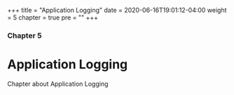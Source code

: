 +++
title = "Application Logging"
date = 2020-06-16T19:01:12-04:00
weight = 5
chapter = true
pre = "<b></b>"
+++

### Chapter 5

# Application Logging

Chapter about Application Logging